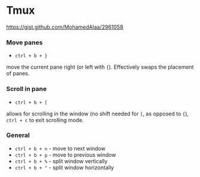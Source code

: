 # Tmux

https://gist.github.com/MohamedAlaa/2961058

### Move panes
- `ctrl + b + }` 

move the current pane right (or left with `{`). Effectively swaps the placement of panes.

### Scroll in pane

- `ctrl + b + [` 

allows for scrolling in the window (no shift needed for `[`, as opposed to `{`), `ctrl + c` to exit scrolling mode. 


### General
- `ctrl + b + n` - move to next window 
- `ctrl + b + p` - move to previous window
- `ctrl + b + %` - split window vertically
- `ctrl + b + "` - split window horizontally
